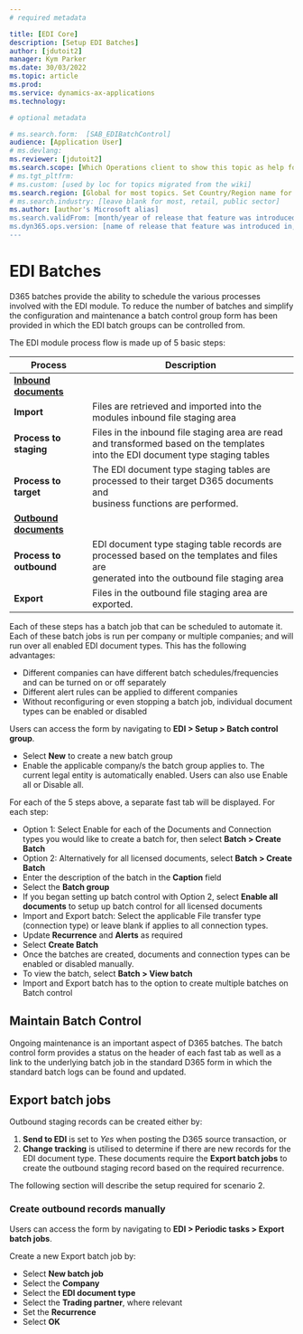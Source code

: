 ```yaml
---
# required metadata

title: [EDI Core]
description: [Setup EDI Batches]
author: [jdutoit2]
manager: Kym Parker
ms.date: 30/03/2022
ms.topic: article
ms.prod: 
ms.service: dynamics-ax-applications
ms.technology: 

# optional metadata

# ms.search.form:  [SAB_EDIBatchControl]
audience: [Application User]
# ms.devlang: 
ms.reviewer: [jdutoit2]
ms.search.scope: [Which Operations client to show this topic as help for, to be set by content strategist, see list here: https://microsoft.sharepoint.com/teams/DynDoc/_layouts/15/WopiFrame.aspx?sourcedoc={23419e1c-eb64-42e9-aa9b-79875b428718}&action=edit&wd=target%28Core%20Dynamics%20AX%20CP%20requirements%2Eone%7C4CC185C0%2DEFAA%2D42CD%2D94B9%2D8F2A45E7F61A%2FVersions%20list%20for%20docs%20topics%7CC14BE630%2D5151%2D49D6%2D8305%2D554B5084593C%2F%29]
# ms.tgt_pltfrm: 
# ms.custom: [used by loc for topics migrated from the wiki]
ms.search.region: [Global for most topics. Set Country/Region name for localizations]
# ms.search.industry: [leave blank for most, retail, public sector]
ms.author: [author's Microsoft alias]
ms.search.validFrom: [month/year of release that feature was introduced in, in format yyyy-mm-dd]
ms.dyn365.ops.version: [name of release that feature was introduced in, see list here: https://microsoft.sharepoint.com/teams/DynDoc/_layouts/15/WopiFrame.aspx?sourcedoc={23419e1c-eb64-42e9-aa9b-79875b428718}&action=edit&wd=target%28Core%20Dynamics%20AX%20CP%20requirements%2Eone%7C4CC185C0%2DEFAA%2D42CD%2D94B9%2D8F2A45E7F61A%2FVersions%20list%20for%20docs%20topics%7CC14BE630%2D5151%2D49D6%2D8305%2D554B5084593C%2F%29]
---
```


# EDI Batches

D365 batches provide the ability to schedule the various processes involved with the EDI module. To reduce the number of batches and simplify the configuration and maintenance a batch control group form has been provided in which the EDI batch groups can be controlled from.

The EDI module process flow is made up of 5 basic steps:

| **Process**            				| **Description**                                                                                                                             	|
|------------------------------------------	|-------------------------------------------------------------------------------------------------------------------	|
| <ins>**Inbound documents**</ins>  	|                                                                                                                                             	|
| **Import**                 			| Files   are retrieved and imported into the modules inbound file staging area                                                          	 	|
| **Process to staging**     			| Files in the inbound file staging area are read and transformed based on the templates <br>into the EDI document type staging tables    			|
| **Process to target**      			| The EDI document type staging tables are processed to their target D365 documents and <br>business functions are performed.                     	|
| <ins>**Outbound documents**</ins> 	|                                                                                                                                             	|
| **Process to outbound**    			| EDI document type staging table records are processed based on the templates and files are <br>generated into the outbound file staging area    	|
| **Export**                 			| Files in the outbound file staging area are exported.                                                                                 		|

Each of these steps has a batch job that can be scheduled to automate it. Each of these batch jobs is run per company or multiple companies; and will run over all enabled EDI document types. 
This has the following advantages:
- Different companies can have different batch schedules/frequencies and can be turned on or off separately
- Different alert rules can be applied to different companies
- Without reconfiguring or even stopping a batch job, individual document types can be enabled or disabled


Users can access the form by navigating to **EDI > Setup > Batch control group**.
- Select **New** to create a new batch group
- Enable the applicable company/s the batch group applies to. The current legal entity is automatically enabled. Users can also use Enable all or Disable all.

For each of the 5 steps above, a separate fast tab will be displayed.  For each step:
- Option 1: Select Enable for each of the Documents and Connection types you would like to create a batch for, then select **Batch > Create Batch**
- Option 2: Alternatively for all licensed documents, select **Batch > Create Batch**
- Enter the description of the batch in the **Caption** field
- Select the **Batch group**
- If you began setting up batch control with Option 2, select **Enable all documents** to setup up batch control for all licensed documents
- Import and Export batch: Select the applicable File transfer type (connection type) or leave blank if applies to all connection types.
- Update **Recurrence** and **Alerts** as required
- Select **Create Batch**
- Once the batches are created, documents and connection types can be enabled or disabled manually.
- To view the batch, select **Batch > View batch**
- Import and Export batch has to the option to create multiple batches on Batch control

## **Maintain Batch Control**

Ongoing maintenance is an important aspect of D365 batches. The batch control form provides a status on the header of each fast tab as well as a link to the underlying batch job in the standard D365 form in which the standard batch logs can be found and updated.

## Export batch jobs
Outbound staging records can be created either by:
1.	**Send to EDI** is set to _Yes_ when posting the D365 source transaction, or
2.	**Change tracking** is utilised to determine if there are new records for the EDI document type. These documents require the **Export batch jobs** to create the outbound staging record based on the required recurrence.

The following section will describe the setup required for scenario 2.

### Create outbound records manually 
Users can access the form by navigating to **EDI > Periodic tasks > Export batch jobs**.

Create a new Export batch job by:
-	Select **New batch job**
-	Select the **Company**
-	Select the **EDI document type**
- Select the **Trading partner**, where relevant
- Set the **Recurrence**
- Select **OK**

